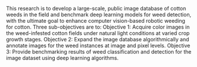 This research is to develop a large-scale, public image database of cotton weeds in the field and benchmark deep learning models for weed detection, with the ultimate goal to enhance computer vision-based robotic weeding for cotton. Three sub-objectives are to:
Objective 1: Acquire color images in the weed-infested cotton fields under natural light conditions at varied crop growth stages. 
Objective 2: Expand the image database algorithmically and annotate images for the weed instances at image and pixel levels. 
Objective 3: Provide benchmarking results of weed classification and detection for the image dataset using deep learning algorithms. 
